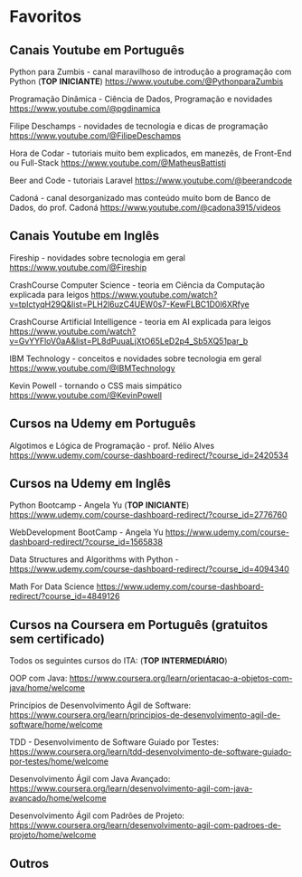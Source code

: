 # Favoritos

## Canais Youtube em Português
Python para Zumbis - canal maravilhoso de introdução a programação com Python (**TOP** **INICIANTE**)
https://www.youtube.com/@PythonparaZumbis

Programação Dinâmica - Ciência de Dados, Programação e novidades
https://www.youtube.com/@pgdinamica

Filipe Deschamps - novidades de tecnologia e dicas de programação
https://www.youtube.com/@FilipeDeschamps 

Hora de Codar - tutoriais muito bem explicados, em manezês, de Front-End ou Full-Stack
https://www.youtube.com/@MatheusBattisti 

Beer and Code - tutoriais Laravel
https://www.youtube.com/@beerandcode

Cadoná - canal desorganizado mas conteúdo muito bom de Banco de Dados, do prof. Cadoná
https://www.youtube.com/@cadona3915/videos 


## Canais Youtube em Inglês
Fireship - novidades sobre tecnologia em geral
https://www.youtube.com/@Fireship

CrashCourse Computer Science - teoria em Ciência da Computação explicada para leigos
https://www.youtube.com/watch?v=tpIctyqH29Q&list=PLH2l6uzC4UEW0s7-KewFLBC1D0l6XRfye 

CrashCourse Artificial Intelligence - teoria em AI explicada para leigos
https://www.youtube.com/watch?v=GvYYFloV0aA&list=PL8dPuuaLjXtO65LeD2p4_Sb5XQ51par_b

IBM Technology - conceitos e novidades sobre tecnologia em geral
https://www.youtube.com/@IBMTechnology 

Kevin Powell - tornando o CSS mais simpático
https://www.youtube.com/@KevinPowell 


## Cursos na Udemy em Português
Algotimos e Lógica de Programação - prof. Nélio Alves
https://www.udemy.com/course-dashboard-redirect/?course_id=2420534


## Cursos na Udemy em Inglês
Python Bootcamp - Angela Yu  (**TOP** **INICIANTE**)
https://www.udemy.com/course-dashboard-redirect/?course_id=2776760

WebDevelopment BootCamp - Angela Yu
https://www.udemy.com/course-dashboard-redirect/?course_id=1565838

Data Structures and Algorithms with Python - 
https://www.udemy.com/course-dashboard-redirect/?course_id=4094340

Math For Data Science
https://www.udemy.com/course-dashboard-redirect/?course_id=4849126


## Cursos na Coursera em Português (gratuitos sem certificado)
Todos os seguintes cursos do ITA:  (**TOP** **INTERMEDIÁRIO**)

OOP com Java: 
https://www.coursera.org/learn/orientacao-a-objetos-com-java/home/welcome

Princípios de Desenvolvimento Ágil de Software:
https://www.coursera.org/learn/principios-de-desenvolvimento-agil-de-software/home/welcome

TDD - Desenvolvimento de Software Guiado por Testes: 
https://www.coursera.org/learn/tdd-desenvolvimento-de-software-guiado-por-testes/home/welcome

Desenvolvimento Ágil com Java Avançado:
https://www.coursera.org/learn/desenvolvimento-agil-com-java-avancado/home/welcome

Desenvolvimento Ágil com Padrões de Projeto: 
https://www.coursera.org/learn/desenvolvimento-agil-com-padroes-de-projeto/home/welcome


## Outros
